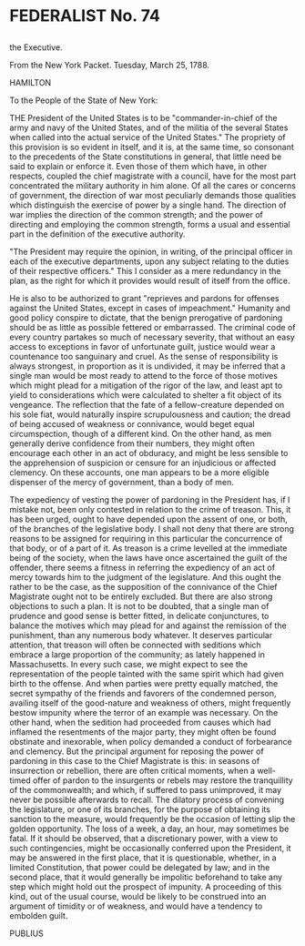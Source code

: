 # FEDERALIST No. 74
## 

the Executive.

From the New York Packet. Tuesday, March 25, 1788.

HAMILTON

To the People of the State of New York:

THE President of the United States is to be "commander-in-chief of the
army and navy of the United States, and of the militia of the several
States when called into the actual service of the United States." The
propriety of this provision is so evident in itself, and it is, at the
same time, so consonant to the precedents of the State constitutions in
general, that little need be said to explain or enforce it. Even those
of them which have, in other respects, coupled the chief magistrate with
a council, have for the most part concentrated the military authority in
him alone. Of all the cares or concerns of government, the direction
of war most peculiarly demands those qualities which distinguish the
exercise of power by a single hand. The direction of war implies
the direction of the common strength; and the power of directing and
employing the common strength, forms a usual and essential part in the
definition of the executive authority.

"The President may require the opinion, in writing, of the principal
officer in each of the executive departments, upon any subject relating
to the duties of their respective officers." This I consider as a mere
redundancy in the plan, as the right for which it provides would result
of itself from the office.

He is also to be authorized to grant "reprieves and pardons for offenses
against the United States, except in cases of impeachment." Humanity
and good policy conspire to dictate, that the benign prerogative of
pardoning should be as little as possible fettered or embarrassed. The
criminal code of every country partakes so much of necessary severity,
that without an easy access to exceptions in favor of unfortunate guilt,
justice would wear a countenance too sanguinary and cruel. As the sense
of responsibility is always strongest, in proportion as it is undivided,
it may be inferred that a single man would be most ready to attend to
the force of those motives which might plead for a mitigation of the
rigor of the law, and least apt to yield to considerations which were
calculated to shelter a fit object of its vengeance. The reflection that
the fate of a fellow-creature depended on his sole fiat, would naturally
inspire scrupulousness and caution; the dread of being accused of
weakness or connivance, would beget equal circumspection, though of a
different kind. On the other hand, as men generally derive confidence
from their numbers, they might often encourage each other in an act of
obduracy, and might be less sensible to the apprehension of suspicion or
censure for an injudicious or affected clemency. On these accounts, one
man appears to be a more eligible dispenser of the mercy of government,
than a body of men.

The expediency of vesting the power of pardoning in the President
has, if I mistake not, been only contested in relation to the crime of
treason. This, it has been urged, ought to have depended upon the assent
of one, or both, of the branches of the legislative body. I shall not
deny that there are strong reasons to be assigned for requiring in this
particular the concurrence of that body, or of a part of it. As treason
is a crime levelled at the immediate being of the society, when the laws
have once ascertained the guilt of the offender, there seems a fitness
in referring the expediency of an act of mercy towards him to the
judgment of the legislature. And this ought the rather to be the case,
as the supposition of the connivance of the Chief Magistrate ought not
to be entirely excluded. But there are also strong objections to such
a plan. It is not to be doubted, that a single man of prudence and good
sense is better fitted, in delicate conjunctures, to balance the motives
which may plead for and against the remission of the punishment, than
any numerous body whatever. It deserves particular attention, that
treason will often be connected with seditions which embrace a large
proportion of the community; as lately happened in Massachusetts. In
every such case, we might expect to see the representation of the people
tainted with the same spirit which had given birth to the offense. And
when parties were pretty equally matched, the secret sympathy of the
friends and favorers of the condemned person, availing itself of the
good-nature and weakness of others, might frequently bestow impunity
where the terror of an example was necessary. On the other hand,
when the sedition had proceeded from causes which had inflamed the
resentments of the major party, they might often be found obstinate and
inexorable, when policy demanded a conduct of forbearance and clemency.
But the principal argument for reposing the power of pardoning in this
case to the Chief Magistrate is this: in seasons of insurrection or
rebellion, there are often critical moments, when a well-timed offer of
pardon to the insurgents or rebels may restore the tranquillity of the
commonwealth; and which, if suffered to pass unimproved, it may never
be possible afterwards to recall. The dilatory process of convening the
legislature, or one of its branches, for the purpose of obtaining its
sanction to the measure, would frequently be the occasion of letting
slip the golden opportunity. The loss of a week, a day, an hour, may
sometimes be fatal. If it should be observed, that a discretionary
power, with a view to such contingencies, might be occasionally
conferred upon the President, it may be answered in the first place,
that it is questionable, whether, in a limited Constitution, that
power could be delegated by law; and in the second place, that it would
generally be impolitic beforehand to take any step which might hold out
the prospect of impunity. A proceeding of this kind, out of the usual
course, would be likely to be construed into an argument of timidity or
of weakness, and would have a tendency to embolden guilt.

PUBLIUS




